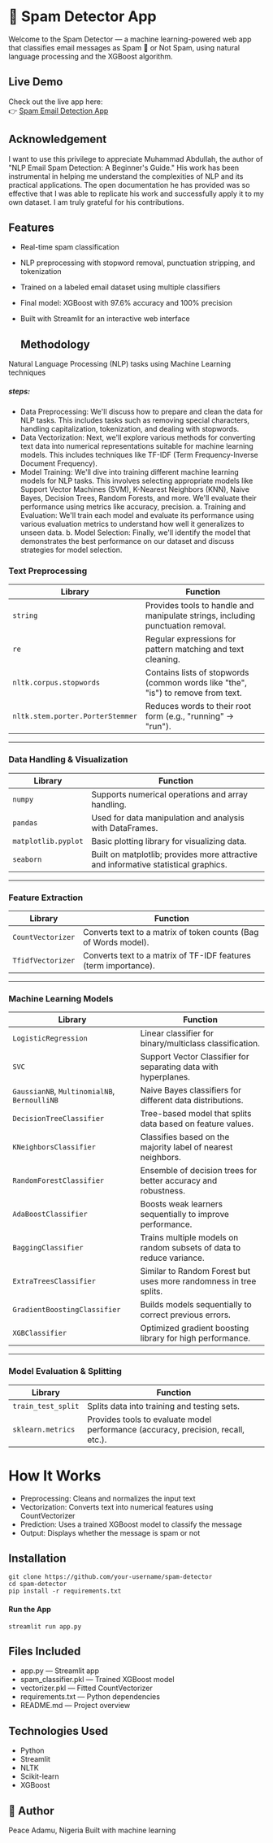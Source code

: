 # 📧 Spam Detector App
Welcome to the Spam Detector — a machine learning-powered web app that classifies email messages as Spam 🚫 or Not Spam, using natural language processing and the XGBoost algorithm.

## Live Demo

Check out the live app here:  
👉 [Spam Email Detection App](https://spam-email-detection-js7dfonwtilwxchxmsap3g.streamlit.app/)

## Acknowledgement
I want to use this privilege to appreciate Muhammad Abdullah, the author of "NLP Email Spam Detection: A Beginner's Guide." His work has been instrumental in helping me understand the complexities of NLP and its practical applications. The open documentation he has provided was so effective that I was able to replicate his work and successfully apply it to my own dataset. I am truly grateful for his contributions.

## Features
-  Real-time spam classification
- NLP preprocessing with stopword removal, punctuation stripping, and tokenization
-  Trained on a labeled email dataset using multiple classifiers
- Final model: XGBoost with 97.6% accuracy and 100% precision
- Built with Streamlit for an interactive web interface

  ## Methodology
Natural Language Processing (NLP) tasks using Machine Learning techniques

##### steps:
- Data Preprocessing: We'll discuss how to prepare and clean the data for NLP tasks. This includes tasks such as removing special characters, handling capitalization, tokenization, and dealing with stopwords.
- Data Vectorization: Next, we'll explore various methods for converting text data into numerical representations suitable for machine learning models. This includes techniques like TF-IDF (Term Frequency-Inverse Document Frequency).
- Model Training: We'll dive into training different machine learning models for NLP tasks. This involves selecting appropriate models like Support Vector Machines (SVM), K-Nearest Neighbors (KNN), Naive Bayes, Decision Trees, Random Forests, and more. We'll evaluate their performance using metrics like accuracy, precision.
a. Training and Evaluation: We'll train each model and evaluate its performance using various evaluation metrics to understand how well it generalizes to unseen data.
b. Model Selection: Finally, we'll identify the model that demonstrates the best performance on our dataset and discuss strategies for model selection.

###  Text Preprocessing

| Library | Function |
|--------|----------|
| `string` | Provides tools to handle and manipulate strings, including punctuation removal. |
| `re` | Regular expressions for pattern matching and text cleaning. |
| `nltk.corpus.stopwords` | Contains lists of stopwords (common words like "the", "is") to remove from text. |
| `nltk.stem.porter.PorterStemmer` | Reduces words to their root form (e.g., "running" → "run"). |

---

### Data Handling & Visualization

| Library | Function |
|--------|----------|
| `numpy` | Supports numerical operations and array handling. |
| `pandas` | Used for data manipulation and analysis with DataFrames. |
| `matplotlib.pyplot` | Basic plotting library for visualizing data. |
| `seaborn` | Built on matplotlib; provides more attractive and informative statistical graphics. |

---

###  Feature Extraction

| Library | Function |
|--------|----------|
| `CountVectorizer` | Converts text to a matrix of token counts (Bag of Words model). |
| `TfidfVectorizer` | Converts text to a matrix of TF-IDF features (term importance). |

---
###  Machine Learning Models

| Library | Function |
|--------|----------|
| `LogisticRegression` | Linear classifier for binary/multiclass classification. |
| `SVC` | Support Vector Classifier for separating data with hyperplanes. |
| `GaussianNB`, `MultinomialNB`, `BernoulliNB` | Naive Bayes classifiers for different data distributions. |
| `DecisionTreeClassifier` | Tree-based model that splits data based on feature values. |
| `KNeighborsClassifier` | Classifies based on the majority label of nearest neighbors. |
| `RandomForestClassifier` | Ensemble of decision trees for better accuracy and robustness. |
| `AdaBoostClassifier` | Boosts weak learners sequentially to improve performance. |
| `BaggingClassifier` | Trains multiple models on random subsets of data to reduce variance. |
| `ExtraTreesClassifier` | Similar to Random Forest but uses more randomness in tree splits. |
| `GradientBoostingClassifier` | Builds models sequentially to correct previous errors. |
| `XGBClassifier` | Optimized gradient boosting library for high performance. |

---

###  Model Evaluation & Splitting

| Library | Function |
|--------|----------|
| `train_test_split` | Splits data into training and testing sets. |
| `sklearn.metrics` | Provides tools to evaluate model performance (accuracy, precision, recall, etc.). |


# How It Works
- Preprocessing: Cleans and normalizes the input text
- Vectorization: Converts text into numerical features using CountVectorizer
- Prediction: Uses a trained XGBoost model to classify the message
- Output: Displays whether the message is spam or not

## Installation
```
git clone https://github.com/your-username/spam-detector
cd spam-detector
pip install -r requirements.txt
```

#### Run the App
```
streamlit run app.py
```

## Files Included
- app.py — Streamlit app
- spam_classifier.pkl — Trained XGBoost model
- vectorizer.pkl — Fitted CountVectorizer
- requirements.txt — Python dependencies
- README.md — Project overview


## Technologies Used
- Python
- Streamlit
- NLTK
- Scikit-learn
- XGBoost

## 👤 Author
Peace Adamu, Nigeria Built with machine learning
